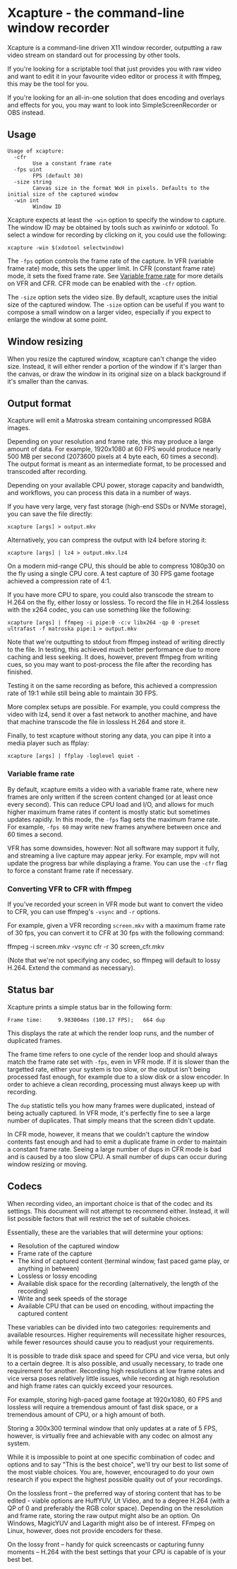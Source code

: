 # Xcapture - the command-line window recorder

Xcapture is a command-line driven X11 window recorder, outputting a
raw video stream on standard out for processing by other tools.

If you're looking for a scriptable tool that just provides you with
raw video and want to edit it in your favourite video editor or
process it with ffmpeg, this may be the tool for you.

If you're looking for an all-in-one solution that does encoding and
overlays and effects for you, you may want to look into
SimpleScreenRecorder or OBS instead.

## Usage

```
Usage of xcapture:
  -cfr
    	Use a constant frame rate
  -fps uint
    	FPS (default 30)
  -size string
    	Canvas size in the format WxH in pixels. Defaults to the initial size of the captured window
  -win int
    	Window ID
```

Xcapture expects at least the `-win` option to specify the window to
capture. The window ID may be obtained by tools such as xwininfo or
xdotool. To select a window for recording by clicking on it, you could
use the following:

```
xcapture -win $(xdotool selectwindow)
```

The `-fps` option controls the frame rate of the capture. In VFR
(variable frame rate) mode, this sets the upper limit. In CFR
(constant frame rate) mode, it sets the fixed frame rate. See
[Variable frame rate](#variable-frame-rate) for more details on VFR
and CFR. CFR mode can be enabled with the `-cfr` option.

The `-size` option sets the video size. By default, xcapture uses the
initial size of the captured window. The `-size` option can be useful
if you want to compose a small window on a larger video, especially if
you expect to enlarge the window at some point.

## Window resizing

When you resize the captured window, xcapture can't change the video
size. Instead, it will either render a portion of the window if it's
larger than the canvas, or draw the window in its original size on a
black background if it's smaller than the canvas.

## Output format

Xcapture will emit a Matroska stream containing uncompressed RGBA images.

Depending on your resolution and frame rate, this may produce a large
amount of data. For example, 1920x1080 at 60 FPS would produce nearly
500 MB per second (2073600 pixels at 4 byte each, 60 times a second).
The output format is meant as an intermediate format, to be processed
and transcoded after recording.

Depending on your available CPU power, storage capacity and bandwidth,
and workflows, you can process this data in a number of ways.

If you have very large, very fast storage (high-end SSDs or NVMe
storage), you can save the file directly:

```
xcapture [args] > output.mkv
```

Alternatively, you can compress the output with lz4 before storing it:

```
xcapture [args] | lz4 > output.mkv.lz4
```

On a modern mid-range CPU, this should be able to compress 1080p30 on
the fly using a single CPU core. A test capture of 30 FPS game footage
achieved a compression rate of 4:1.

If you have more CPU to spare, you could also transcode the stream to
H.264 on the fly, either lossy or lossless. To record the file in
H.264 lossless with the x264 codec, you can use something like the
following:

```
xcapture [args] | ffmpeg -i pipe:0 -c:v libx264 -qp 0 -preset ultrafast -f matroska pipe:1 > output.mkv
```

Note that we're outputting to stdout from ffmpeg instead of writing
directly to the file. In testing, this achieved much better
performance due to more caching and less seeking. It does, however,
prevent ffmpeg from writing cues, so you may want to post-process the
file after the recording has finished.

Testing it on the same recording as before, this achieved a
compression rate of 19:1 while still being able to maintain 30 FPS.

More complex setups are possible. For example, you could compress the
video with lz4, send it over a fast network to another machine, and
have that machine transcode the file in lossless H.264 and store it.

Finally, to test xcapture without storing any data, you can pipe it
into a media player such as ffplay:

```
xcapture [args] | ffplay -loglevel quiet -
```

### Variable frame rate

By default, xcapture emits a video with a variable frame rate, where
new frames are only written if the screen content changed (or at least
once every second). This can reduce CPU load and I/O, and allows for
much higher maximum frame rates if content is mostly static but
sometimes updates rapidly. In this mode, the `-fps` flag sets the
maximum frame rate. For example, `-fps 60` may write new frames
anywhere between once and 60 times a second.

VFR has some downsides, however: Not all software may support it
fully, and streaming a live capture may appear jerky. For example, mpv
will not update the progress bar while displaying a frame. You can use
the `-cfr` flag to force a constant frame rate if necessary.

### Converting VFR to CFR with ffmpeg

If you've recorded your screen in VFR mode but want to convert the
video to CFR, you can use ffmpeg's `-vsync` and `-r` options.

For example, given a VFR recording `screen.mkv` with a maximum frame
rate of 30 fps, you can convert it to CFR at 30 fps with the following
command:

ffmpeg -i screen.mkv -vsync cfr -r 30 screen_cfr.mkv

(Note that we're not specifying any codec, so ffmpeg will default to
lossy H.264. Extend the command as necessary).

## Status bar

Xcapture prints a simple status bar in the following form:

```
Frame time:     9.983004ms (100.17 FPS);   664 dup
```

This displays the rate at which the render loop runs, and the number
of duplicated frames.

The frame time refers to one cycle of the render loop and should
always match the frame rate set with `-fps`, even in VFR mode. If it
is slower than the targetted rate, either your system is too slow, or
the output isn't being processed fast enough, for example due to a
slow disk or a slow encoder. In order to achieve a clean recording,
processing must always keep up with recording.

The `dup` statistic tells you how many frames were duplicated, instead
of being actually captured. In VFR mode, it's perfectly fine to see a
large number of duplicates. That simply means that the screen didn't
update.

In CFR mode, however, it means that we couldn't capture the window
contents fast enough and had to emit a duplicate frame in order to
maintain a constant frame rate. Seeing a large number of dups in CFR
mode is bad and is caused by a too slow CPU. A small number of dups
can occur during window resizing or moving.

## Codecs

When recording video, an important choice is that of the codec and its
settings. This document will not attempt to recommend either. Instead,
it will list possible factors that will restrict the set of suitable
choices.

Essentially, these are the variables that will determine your options:

- Resolution of the captured window
- Frame rate of the capture
- The kind of captured content (terminal window, fast paced game play,
  or anything in between)
- Lossless or lossy encoding
- Available disk space for the recording (alternatively, the length of
  the recording)
- Write and seek speeds of the storage
- Available CPU that can be used on encoding, without impacting the
  captured content

These variables can be divided into two categories: requirements and
available resources. Higher requirements will necessitate higher
resources, while fewer resources should cause you to readjust your
requirements.

It is possible to trade disk space and speed for CPU and vice versa,
but only to a certain degree. It is also possible, and usually
necessary, to trade one requirement for another. Recording high
resolutions at low frame rates and vice versa poses relatively little
issues, while recording at high resolution and high frame rates can
quickly exceed your resources.

For example, storing high-paced game footage at 1920x1080, 60 FPS and
lossless will require a tremendous amount of fast disk space, or a
tremendous amount of CPU, or a high amount of both.

Storing a 300x300 terminal window that only updates at a rate of 5
FPS, however, is virtually free and achievable with any codec on
almost any system.

While it is impossible to point at one specific combination of codec
and options and to say "This is the best choice", we'll try our best
to list some of the most viable choices. You are, however, encouraged
to do your own research if you expect the highest possible quality out
of your recordings.

On the lossless front – the preferred way of storing content that has
to be edited - viable options are HuffYUV, Ut Video, and to a degree
H.264 (with a QP of 0 and preferably the RGB color space). Depending
on the resolution and frame rate, storing the raw output might also be
an option. On Windows, MagicYUV and Lagarith might also be of
interest. FFmpeg on Linux, however, does not provide encoders for
these.

On the lossy front – handy for quick screencasts or capturing funny
moments – H.264 with the best settings that your CPU is capable of is
your best bet.


